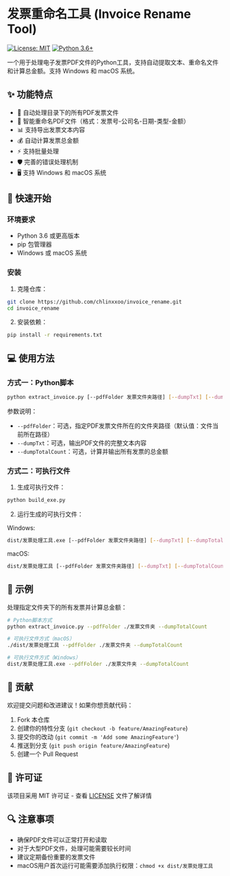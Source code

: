 # 发票重命名工具 (Invoice Rename Tool)

[![License: MIT](https://img.shields.io/badge/License-MIT-yellow.svg)](https://opensource.org/licenses/MIT)
[![Python 3.6+](https://img.shields.io/badge/python-3.6+-blue.svg)](https://www.python.org/downloads/)

一个用于处理电子发票PDF文件的Python工具，支持自动提取文本、重命名文件和计算总金额。支持 Windows 和 macOS 系统。

## ✨ 功能特点

- 📄 自动处理目录下的所有PDF发票文件
- 🔄 智能重命名PDF文件（格式：发票号-公司名-日期-类型-金额）
- 📊 支持导出发票文本内容
- 💰 自动计算发票总金额
- ⚡ 支持批量处理
- 🛡️ 完善的错误处理机制
- 🖥️ 支持 Windows 和 macOS 系统

## 🚀 快速开始

### 环境要求

- Python 3.6 或更高版本
- pip 包管理器
- Windows 或 macOS 系统

### 安装

1. 克隆仓库：
```bash
git clone https://github.com/chlinxxoo/invoice_rename.git
cd invoice_rename
```

2. 安装依赖：
```bash
pip install -r requirements.txt
```

## 💻 使用方法

### 方式一：Python脚本

```bash
python extract_invoice.py [--pdfFolder 发票文件夹路径] [--dumpTxt] [--dumpTotalCount]
```

参数说明：
- `--pdfFolder`：可选，指定PDF发票文件所在的文件夹路径（默认值：文件当前所在路径）
- `--dumpTxt`：可选，输出PDF文件的完整文本内容
- `--dumpTotalCount`：可选，计算并输出所有发票的总金额

### 方式二：可执行文件

1. 生成可执行文件：
```bash
python build_exe.py
```

2. 运行生成的可执行文件：

Windows:
```bash
dist/发票处理工具.exe [--pdfFolder 发票文件夹路径] [--dumpTxt] [--dumpTotalCount]
```

macOS:
```bash
dist/发票处理工具 [--pdfFolder 发票文件夹路径] [--dumpTxt] [--dumpTotalCount]
```

## 📝 示例

处理指定文件夹下的所有发票并计算总金额：
```bash
# Python脚本方式
python extract_invoice.py --pdfFolder ./发票文件夹 --dumpTotalCount

# 可执行文件方式（macOS）
./dist/发票处理工具 --pdfFolder ./发票文件夹 --dumpTotalCount

# 可执行文件方式（Windows）
dist/发票处理工具.exe --pdfFolder ./发票文件夹 --dumpTotalCount
```

## 🤝 贡献

欢迎提交问题和改进建议！如果你想贡献代码：

1. Fork 本仓库
2. 创建你的特性分支 (`git checkout -b feature/AmazingFeature`)
3. 提交你的改动 (`git commit -m 'Add some AmazingFeature'`)
4. 推送到分支 (`git push origin feature/AmazingFeature`)
5. 创建一个 Pull Request

## 📄 许可证

该项目采用 MIT 许可证 - 查看 [LICENSE](LICENSE) 文件了解详情

## 🔍 注意事项

- 确保PDF文件可以正常打开和读取
- 对于大型PDF文件，处理可能需要较长时间
- 建议定期备份重要的发票文件
- macOS用户首次运行可能需要添加执行权限：`chmod +x dist/发票处理工具`
